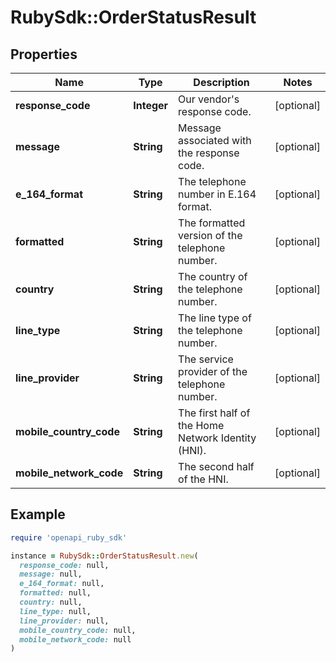 # RubySdk::OrderStatusResult

## Properties

| Name | Type | Description | Notes |
| ---- | ---- | ----------- | ----- |
| **response_code** | **Integer** | Our vendor&#39;s response code. | [optional] |
| **message** | **String** | Message associated with the response code. | [optional] |
| **e_164_format** | **String** | The telephone number in E.164 format. | [optional] |
| **formatted** | **String** | The formatted version of the telephone number. | [optional] |
| **country** | **String** | The country of the telephone number. | [optional] |
| **line_type** | **String** | The line type of the telephone number. | [optional] |
| **line_provider** | **String** | The service provider of the telephone number. | [optional] |
| **mobile_country_code** | **String** | The first half of the Home Network Identity (HNI). | [optional] |
| **mobile_network_code** | **String** | The second half of the HNI. | [optional] |

## Example

```ruby
require 'openapi_ruby_sdk'

instance = RubySdk::OrderStatusResult.new(
  response_code: null,
  message: null,
  e_164_format: null,
  formatted: null,
  country: null,
  line_type: null,
  line_provider: null,
  mobile_country_code: null,
  mobile_network_code: null
)
```

